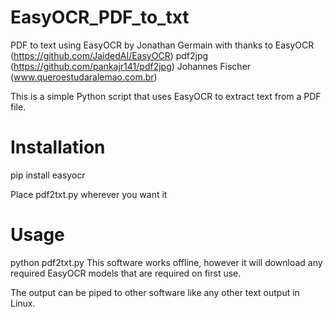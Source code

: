 # EasyOCR_PDF_to_txt
PDF to text using EasyOCR
by Jonathan Germain
with thanks to
EasyOCR (https://github.com/JaidedAI/EasyOCR)
pdf2jpg (https://github.com/pankajr141/pdf2jpg)
Johannes Fischer (www.queroestudaralemao.com.br)

This is a simple Python script that uses EasyOCR to extract text from a PDF file. 

# Installation
pip install easyocr

Place pdf2txt.py wherever you want it

# Usage
python pdf2txt.py <PDF file name> 
This software works offline, however it will download any required EasyOCR models that are required on first use.

The output can be piped to other software like any other text output in Linux.

